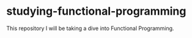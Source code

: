 # studying-functional-programming
 This repository I will be taking a dive into Functional Programming.

